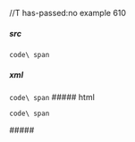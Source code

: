 //T has-passed:no
example 610
##### src
`code\
span`
##### xml
<?xml version="1.0" encoding="UTF-8"?>
<!DOCTYPE document SYSTEM "CommonMark.dtd">
<document xmlns="http://commonmark.org/xml/1.0">
  <paragraph>
    <code>code\ span</code>
  </paragraph>
</document>
##### html
<p><code>code\ span</code></p>
#####
